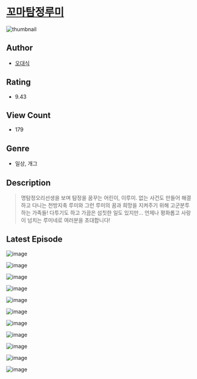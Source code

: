 # [꼬마탐정루미](https://comic.naver.com/challenge/list?titleId=810305)
![thumbnail](https://image-comic.pstatic.net/user_contents_data/challenge_comic/2023/05/23/356201/upload_3690529682428998966_480x623.jpeg)

## Author
- [오대식](https://comic.naver.com/artistTitle?id=356201)

## Rating
- 9.43

## View Count
- 179

## Genre
- 일상, 개그

## Description
> 명탐정오리선생을 보며 탐정을 꿈꾸는 어린이, 이루미. 없는 사건도 만들어 해결하고 다니는 천방지축 루미와 그런 루미의 꿈과 희망을 지켜주기 위해 고군분투하는 가족들! 다투기도 하고 가끔은 섬칫한 일도 있지만… 언제나 평화롭고 사랑이 넘치는 루미네로 여러분을 초대합니다!


## Latest Episode
![image](https://image-comic.pstatic.net/user_contents_data/challenge_comic/2023/05/23/356201/upload_3544387217461031224.jpeg)

![image](https://image-comic.pstatic.net/user_contents_data/challenge_comic/2023/05/23/356201/upload_7220787736510805347.jpeg)

![image](https://image-comic.pstatic.net/user_contents_data/challenge_comic/2023/05/23/356201/upload_7004841466676917345.jpeg)

![image](https://image-comic.pstatic.net/user_contents_data/challenge_comic/2023/05/23/356201/upload_7364852566178609201.jpeg)

![image](https://image-comic.pstatic.net/user_contents_data/challenge_comic/2023/05/23/356201/upload_7305457832728868148.jpeg)

![image](https://image-comic.pstatic.net/user_contents_data/challenge_comic/2023/05/23/356201/upload_7075547970642719798.jpeg)

![image](https://image-comic.pstatic.net/user_contents_data/challenge_comic/2023/05/23/356201/upload_4122820283962909753.jpeg)

![image](https://image-comic.pstatic.net/user_contents_data/challenge_comic/2023/05/23/356201/upload_7075216828577046835.jpeg)

![image](https://image-comic.pstatic.net/user_contents_data/challenge_comic/2023/05/23/356201/upload_3834313942486235235.jpeg)

![image](https://image-comic.pstatic.net/user_contents_data/challenge_comic/2023/05/23/356201/upload_7075770956687500089.jpeg)

![image](https://image-comic.pstatic.net/user_contents_data/challenge_comic/2023/05/23/356201/upload_7004050028040108389.jpeg)
